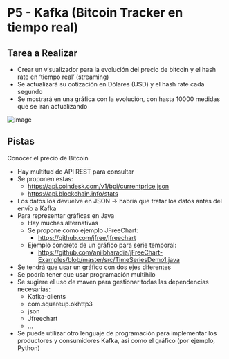 # P5 - Kafka (Bitcoin Tracker en tiempo real)

## Tarea a Realizar

* Crear un visualizador para la evolución del precio de bitcoin y el hash rate en ‘tiempo
real’ (streaming)
* Se actualizará su cotización en Dólares (USD) y el hash rate cada segundo
* Se mostrará en una gráfica con la evolución, con hasta 10000 medidas que se irán
actualizando

![image](https://github.com/GD-G10-2324/P5/assets/96234741/8317f506-daec-4c7c-ac98-603ea31d37fb)

## Pistas

Conocer el precio de Bitcoin
* Hay multitud de API REST para consultar
* Se proponen estas:
  - https://api.coindesk.com/v1/bpi/currentprice.json
  - https://api.blockchain.info/stats
* Los datos los devuelve en JSON → habría que tratar los datos antes del envío a Kafka
* Para representar gráficas en Java
  - Hay muchas alternativas
  - Se propone como ejemplo JFreeChart:
    * https://github.com/jfree/jfreechart
  - Ejemplo concreto de un gráfico para serie temporal:
    * https://github.com/anilbharadia/jFreeChart-Examples/blob/master/src/TimeSeriesDemo1.java
* Se tendrá que usar un gráfico con dos ejes diferentes
* Se podría tener que usar programación multihilo
* Se sugiere el uso de maven para gestionar todas las dependencias necesarias:
  - Kafka-clients
  - com.squareup.okhttp3
  - json
  - Jfreechart
  - …
* Se puede utilizar otro lenguaje de programación para implementar los productores y consumidores Kafka, así como el gráfico (por ejemplo, Python)
